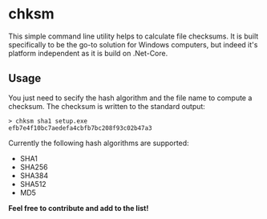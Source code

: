 ﻿# chksm

This simple command line utility helps to calculate file checksums. It is built specifically to be the go-to solution for Windows computers, but indeed it's platform independent as it is build on .Net-Core.

## Usage

You just need to secify the hash algorithm and the file name to compute a checksum. The checksum is written to the standard output:

```
> chksm sha1 setup.exe
efb7e4f10bc7aedefa4cbfb7bc208f93c02b47a3
```

Currently the following hash algorithms are supported:

- SHA1
- SHA256
- SHA384
- SHA512
- MD5

**Feel free to contribute and add to the list!**
